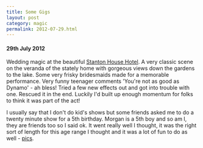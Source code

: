 ```yaml
---
title: Some Gigs
layout: post
category: magic
permalink: 2012-07-29.html
---
```



#### 29th July 2012
Wedding magic at the beautiful [Stanton House Hotel](http://www.stantonhouse.co.uk/). A very classic scene on the veranda of the stately home with gorgeous views down the gardens to the lake. Some very frisky bridesmaids made for a memorable performance. Very funny teenager comments 'You're not as good as Dynamo' - ah bless! Tried a few new effects out and got into trouble with one. Rescued it in the end. Luckily I'd built up enough momentum for folks to think it was part of the act!  

I usually say that I don't do kid's shows but some friends asked me to do a twenty minute show for a 5th birthday. Morgan is a 5th boy and so am I, they are friends too so I said ok. It went really well I thought, it was the right sort of length for this age range I thought and it was a lot of fun to do as well - [pics](/pages/magic/pix.html).
